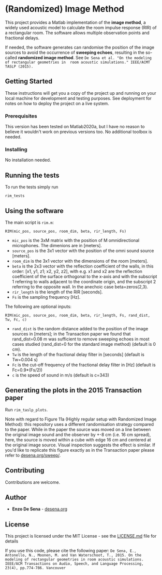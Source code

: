 # (Randomized) Image Method

This project provides a Matlab implementation of the **image method**, a widely used acoustic model to calculate the room impulse response (RIR) of a rectangular room. The software allows multiple observation points and fractional delays.

If needed, the software generates can randomise the position of the image sources to avoid the occurrence of **sweeping echoes**, resulting in the so-called **randomized image method**. See ``De Sena et al. "On the modeling of rectangular geometries in  room acoustic simulations." IEEE/ACMT TASLP (2015).``


## Getting Started

These instructions will get you a copy of the project up and running on your local machine for development and testing purposes. See deployment for notes on how to deploy the project on a live system.

### Prerequisites

This version has been tested on Matlab2020a, but I have no reason to believe it wouldn't work on previous versions too. 
No additional toolbox is needed. 

### Installing

No installation needed. 

## Running the tests

To run the tests simply run

```
rim_tests
```

## Using the software

The main script is `rim.m`:

``RIM(mic_pos, source_pos, room_dim, beta, rir_length, Fs)``
- `mic_pos` is the 3xM matrix with the position of M omnidirectional microphones. The dimenions are in [meters]. 
- `source_pos` is the 3x1 vector with the position of the omni sound source [meters]. 
- `room_dim` is the 3x1 vector with the dimensions of the room [meters].
- `beta` is the 2x3 vector with the reflection coefficient of the walls, in this order: [x1, y1, z1; x2, y2, z2], with e.g. x1 and x2 are the reflection coefficient of the surface orthogonal to the x-axis and with the subscript 1 referring to walls adjacent to the coordinate origin, and the subscript 2 referring to the opposite wall. In the anechoic case beta=zeros(2,3). 
- `rir_length` is the length of the RIR [seconds].
- `Fs` is the sampling frequency [Hz].

The following are optional inputs:

``RIM(mic_pos, source_pos, room_dim, beta, rir_length, Fs, rand_dist, Tw, Fc, c)``
- `rand_dist` is the random distance added to the position of the image sources in [meters]; in the Transaction paper we found that rand_dist=0.08 m was sufficient to remove sweeping echoes in most cases studied (rand_dist=0 for the standard image method) (default is 0 cm).
- `Tw` is the length of the fractional delay filter in [seconds] (default is Tw=0.004 s)
- `Fc` is the cut-off frequency of the fractional delay filter in [Hz] (default is Fc=0.9*(Fs/2))
- `c` is the speed of sound in m/s (default is c=343)

## Generating the plots in the 2015 Transaction paper

Run ``rim_taslp_plots``.

Note with regard to Figure 11a (Highly regular setup with Randomized Image Method): this repository uses a different randomisation strategy compared to the paper. While in the paper the source was moved on a line between the original image sound and the observer by +-8 cm (i.e. 16 cm spread), here, the source is moved within a cube with edge 16 cm and centered at the original image source. Visual inspection suggests the effect is similar. If you'd like to replicate this figure exactly as in the Transaction paper please refer to [desena.org/sweep/](https://desena.org/sweep/).

## Contributing

Contributions are welcome. 

## Author

* **Enzo De Sena** - [desena.org](https://desena.org)

## License

This project is licensed under the MIT License - see the [LICENSE.md](LICENSE.md) file for details


If you use this code, please cite the following paper:
``De Sena, E., Antonello, N., Moonen, M. and Van Waterschoot, T., 2015. On the modeling of rectangular geometries in room acoustic simulations. IEEE/ACM Transactions on Audio, Speech, and Language Processing, 23(4), pp.774-786.
Vancouver``
